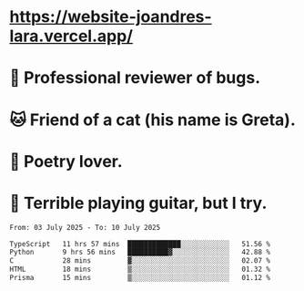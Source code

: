 # https://website-joandres-lara.vercel.app/
# 🐛 Professional reviewer of bugs.
# 🐱 Friend of a cat (his name is Greta).
# 📜 Poetry lover.
# 🎸 Terrible playing guitar, but I try.

<!--START_SECTION:waka-->

```txt
From: 03 July 2025 - To: 10 July 2025

TypeScript   11 hrs 57 mins  █████████████░░░░░░░░░░░░   51.56 %
Python       9 hrs 56 mins   ██████████▓░░░░░░░░░░░░░░   42.88 %
C            28 mins         ▓░░░░░░░░░░░░░░░░░░░░░░░░   02.07 %
HTML         18 mins         ▒░░░░░░░░░░░░░░░░░░░░░░░░   01.32 %
Prisma       15 mins         ▒░░░░░░░░░░░░░░░░░░░░░░░░   01.12 %
```

<!--END_SECTION:waka-->
